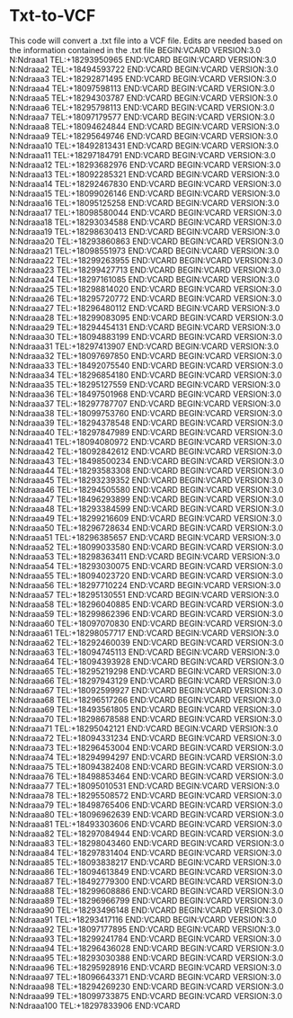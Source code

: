 # Txt-to-VCF
This code will convert a .txt file into a VCF file. Edits are needed based on the information contained in the .txt file
BEGIN:VCARD
VERSION:3.0
N:Ndraaa1
TEL:+18293950965
END:VCARD
BEGIN:VCARD
VERSION:3.0
N:Ndraaa2
TEL:+18494593722
END:VCARD
BEGIN:VCARD
VERSION:3.0
N:Ndraaa3
TEL:+18292871495
END:VCARD
BEGIN:VCARD
VERSION:3.0
N:Ndraaa4
TEL:+18097598113
END:VCARD
BEGIN:VCARD
VERSION:3.0
N:Ndraaa5
TEL:+18294303787
END:VCARD
BEGIN:VCARD
VERSION:3.0
N:Ndraaa6
TEL:+18295798113
END:VCARD
BEGIN:VCARD
VERSION:3.0
N:Ndraaa7
TEL:+18097179577
END:VCARD
BEGIN:VCARD
VERSION:3.0
N:Ndraaa8
TEL:+18094624844
END:VCARD
BEGIN:VCARD
VERSION:3.0
N:Ndraaa9
TEL:+18295649746
END:VCARD
BEGIN:VCARD
VERSION:3.0
N:Ndraaa10
TEL:+18492813431
END:VCARD
BEGIN:VCARD
VERSION:3.0
N:Ndraaa11
TEL:+18297184791
END:VCARD
BEGIN:VCARD
VERSION:3.0
N:Ndraaa12
TEL:+18293682976
END:VCARD
BEGIN:VCARD
VERSION:3.0
N:Ndraaa13
TEL:+18092285321
END:VCARD
BEGIN:VCARD
VERSION:3.0
N:Ndraaa14
TEL:+18292467830
END:VCARD
BEGIN:VCARD
VERSION:3.0
N:Ndraaa15
TEL:+18099026146
END:VCARD
BEGIN:VCARD
VERSION:3.0
N:Ndraaa16
TEL:+18095125258
END:VCARD
BEGIN:VCARD
VERSION:3.0
N:Ndraaa17
TEL:+18098580044
END:VCARD
BEGIN:VCARD
VERSION:3.0
N:Ndraaa18
TEL:+18293034588
END:VCARD
BEGIN:VCARD
VERSION:3.0
N:Ndraaa19
TEL:+18298630413
END:VCARD
BEGIN:VCARD
VERSION:3.0
N:Ndraaa20
TEL:+18293860863
END:VCARD
BEGIN:VCARD
VERSION:3.0
N:Ndraaa21
TEL:+18098551973
END:VCARD
BEGIN:VCARD
VERSION:3.0
N:Ndraaa22
TEL:+18299263955
END:VCARD
BEGIN:VCARD
VERSION:3.0
N:Ndraaa23
TEL:+18299427713
END:VCARD
BEGIN:VCARD
VERSION:3.0
N:Ndraaa24
TEL:+18297161085
END:VCARD
BEGIN:VCARD
VERSION:3.0
N:Ndraaa25
TEL:+18298814020
END:VCARD
BEGIN:VCARD
VERSION:3.0
N:Ndraaa26
TEL:+18295720772
END:VCARD
BEGIN:VCARD
VERSION:3.0
N:Ndraaa27
TEL:+18296480112
END:VCARD
BEGIN:VCARD
VERSION:3.0
N:Ndraaa28
TEL:+18299083095
END:VCARD
BEGIN:VCARD
VERSION:3.0
N:Ndraaa29
TEL:+18294454131
END:VCARD
BEGIN:VCARD
VERSION:3.0
N:Ndraaa30
TEL:+18094883199
END:VCARD
BEGIN:VCARD
VERSION:3.0
N:Ndraaa31
TEL:+18297413907
END:VCARD
BEGIN:VCARD
VERSION:3.0
N:Ndraaa32
TEL:+18097697850
END:VCARD
BEGIN:VCARD
VERSION:3.0
N:Ndraaa33
TEL:+18492075540
END:VCARD
BEGIN:VCARD
VERSION:3.0
N:Ndraaa34
TEL:+18296854180
END:VCARD
BEGIN:VCARD
VERSION:3.0
N:Ndraaa35
TEL:+18295127559
END:VCARD
BEGIN:VCARD
VERSION:3.0
N:Ndraaa36
TEL:+18497501968
END:VCARD
BEGIN:VCARD
VERSION:3.0
N:Ndraaa37
TEL:+18297787707
END:VCARD
BEGIN:VCARD
VERSION:3.0
N:Ndraaa38
TEL:+18099753760
END:VCARD
BEGIN:VCARD
VERSION:3.0
N:Ndraaa39
TEL:+18294378548
END:VCARD
BEGIN:VCARD
VERSION:3.0
N:Ndraaa40
TEL:+18297847989
END:VCARD
BEGIN:VCARD
VERSION:3.0
N:Ndraaa41
TEL:+18094080972
END:VCARD
BEGIN:VCARD
VERSION:3.0
N:Ndraaa42
TEL:+18092842612
END:VCARD
BEGIN:VCARD
VERSION:3.0
N:Ndraaa43
TEL:+18498500234
END:VCARD
BEGIN:VCARD
VERSION:3.0
N:Ndraaa44
TEL:+18293583308
END:VCARD
BEGIN:VCARD
VERSION:3.0
N:Ndraaa45
TEL:+18293239352
END:VCARD
BEGIN:VCARD
VERSION:3.0
N:Ndraaa46
TEL:+18294505580
END:VCARD
BEGIN:VCARD
VERSION:3.0
N:Ndraaa47
TEL:+18496293899
END:VCARD
BEGIN:VCARD
VERSION:3.0
N:Ndraaa48
TEL:+18293384599
END:VCARD
BEGIN:VCARD
VERSION:3.0
N:Ndraaa49
TEL:+18299216609
END:VCARD
BEGIN:VCARD
VERSION:3.0
N:Ndraaa50
TEL:+18296728634
END:VCARD
BEGIN:VCARD
VERSION:3.0
N:Ndraaa51
TEL:+18296385657
END:VCARD
BEGIN:VCARD
VERSION:3.0
N:Ndraaa52
TEL:+18099033580
END:VCARD
BEGIN:VCARD
VERSION:3.0
N:Ndraaa53
TEL:+18298363411
END:VCARD
BEGIN:VCARD
VERSION:3.0
N:Ndraaa54
TEL:+18293030075
END:VCARD
BEGIN:VCARD
VERSION:3.0
N:Ndraaa55
TEL:+18094023720
END:VCARD
BEGIN:VCARD
VERSION:3.0
N:Ndraaa56
TEL:+18297710224
END:VCARD
BEGIN:VCARD
VERSION:3.0
N:Ndraaa57
TEL:+18295130551
END:VCARD
BEGIN:VCARD
VERSION:3.0
N:Ndraaa58
TEL:+18296040885
END:VCARD
BEGIN:VCARD
VERSION:3.0
N:Ndraaa59
TEL:+18299862396
END:VCARD
BEGIN:VCARD
VERSION:3.0
N:Ndraaa60
TEL:+18097070830
END:VCARD
BEGIN:VCARD
VERSION:3.0
N:Ndraaa61
TEL:+18298057717
END:VCARD
BEGIN:VCARD
VERSION:3.0
N:Ndraaa62
TEL:+18292460039
END:VCARD
BEGIN:VCARD
VERSION:3.0
N:Ndraaa63
TEL:+18094745113
END:VCARD
BEGIN:VCARD
VERSION:3.0
N:Ndraaa64
TEL:+18094393928
END:VCARD
BEGIN:VCARD
VERSION:3.0
N:Ndraaa65
TEL:+18295219298
END:VCARD
BEGIN:VCARD
VERSION:3.0
N:Ndraaa66
TEL:+18297943129
END:VCARD
BEGIN:VCARD
VERSION:3.0
N:Ndraaa67
TEL:+18092599927
END:VCARD
BEGIN:VCARD
VERSION:3.0
N:Ndraaa68
TEL:+18296517266
END:VCARD
BEGIN:VCARD
VERSION:3.0
N:Ndraaa69
TEL:+18493561805
END:VCARD
BEGIN:VCARD
VERSION:3.0
N:Ndraaa70
TEL:+18298678588
END:VCARD
BEGIN:VCARD
VERSION:3.0
N:Ndraaa71
TEL:+18295042121
END:VCARD
BEGIN:VCARD
VERSION:3.0
N:Ndraaa72
TEL:+18094331234
END:VCARD
BEGIN:VCARD
VERSION:3.0
N:Ndraaa73
TEL:+18296453004
END:VCARD
BEGIN:VCARD
VERSION:3.0
N:Ndraaa74
TEL:+18294994297
END:VCARD
BEGIN:VCARD
VERSION:3.0
N:Ndraaa75
TEL:+18094382408
END:VCARD
BEGIN:VCARD
VERSION:3.0
N:Ndraaa76
TEL:+18498853464
END:VCARD
BEGIN:VCARD
VERSION:3.0
N:Ndraaa77
TEL:+18095010531
END:VCARD
BEGIN:VCARD
VERSION:3.0
N:Ndraaa78
TEL:+18295508572
END:VCARD
BEGIN:VCARD
VERSION:3.0
N:Ndraaa79
TEL:+18498765406
END:VCARD
BEGIN:VCARD
VERSION:3.0
N:Ndraaa80
TEL:+18096962639
END:VCARD
BEGIN:VCARD
VERSION:3.0
N:Ndraaa81
TEL:+18493303606
END:VCARD
BEGIN:VCARD
VERSION:3.0
N:Ndraaa82
TEL:+18297084944
END:VCARD
BEGIN:VCARD
VERSION:3.0
N:Ndraaa83
TEL:+18298043460
END:VCARD
BEGIN:VCARD
VERSION:3.0
N:Ndraaa84
TEL:+18297831404
END:VCARD
BEGIN:VCARD
VERSION:3.0
N:Ndraaa85
TEL:+18093838217
END:VCARD
BEGIN:VCARD
VERSION:3.0
N:Ndraaa86
TEL:+18094613849
END:VCARD
BEGIN:VCARD
VERSION:3.0
N:Ndraaa87
TEL:+18492779300
END:VCARD
BEGIN:VCARD
VERSION:3.0
N:Ndraaa88
TEL:+18299608886
END:VCARD
BEGIN:VCARD
VERSION:3.0
N:Ndraaa89
TEL:+18296966799
END:VCARD
BEGIN:VCARD
VERSION:3.0
N:Ndraaa90
TEL:+18293496148
END:VCARD
BEGIN:VCARD
VERSION:3.0
N:Ndraaa91
TEL:+18293417116
END:VCARD
BEGIN:VCARD
VERSION:3.0
N:Ndraaa92
TEL:+18097177895
END:VCARD
BEGIN:VCARD
VERSION:3.0
N:Ndraaa93
TEL:+18299241784
END:VCARD
BEGIN:VCARD
VERSION:3.0
N:Ndraaa94
TEL:+18296436028
END:VCARD
BEGIN:VCARD
VERSION:3.0
N:Ndraaa95
TEL:+18293030388
END:VCARD
BEGIN:VCARD
VERSION:3.0
N:Ndraaa96
TEL:+18295928916
END:VCARD
BEGIN:VCARD
VERSION:3.0
N:Ndraaa97
TEL:+18096643371
END:VCARD
BEGIN:VCARD
VERSION:3.0
N:Ndraaa98
TEL:+18294269230
END:VCARD
BEGIN:VCARD
VERSION:3.0
N:Ndraaa99
TEL:+18099733875
END:VCARD
BEGIN:VCARD
VERSION:3.0
N:Ndraaa100
TEL:+18297833906
END:VCARD
